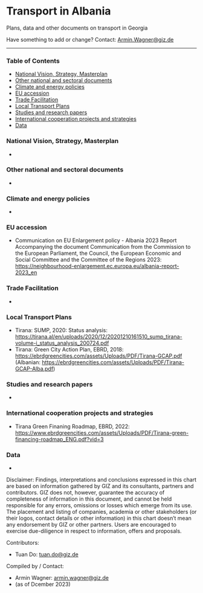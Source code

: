 # Transport in Albania
Plans, data and other documents on transport in Georgia

Have something to add or change? Contact: Armin.Wagner@giz.de

------------------------------

### Table of Contents

- [National Vision, Strategy, Masterplan](#National-Vision-Strategy-Masterplan)
- [Other national and sectoral documents](#other-national-sectoral-documents) 
- [Climate and energy policies](#climate-energy-policies) 
- [EU accession](#eu-accession)
- [Trade Facilitation](#trade-facilitation)  
- [Local Transport Plans](#local-transport-plans) 
- [Studies and research papers](#studies-research) 
- [International cooperation projects and strategies](#International-cooperation) 
- [Data](#data) 

  
### National Vision, Strategy, Masterplan <a name="national-vision-strategy-masterplan"></a> 

-

### Other national and sectoral documents <a name="other-national-sectoral-documents"></a> 

-

### Climate and energy policies <a name="climate-energy-policies"></a> 

- 


### EU accession <a name="eu-accession"></a> 

- Communication on EU Enlargement policy - Albania 2023 Report Accompanying the document Communication from the Commission to the European Parliament, the Council, the European Economic and Social Committee and the Committee of the Regions 2023: https://neighbourhood-enlargement.ec.europa.eu/albania-report-2023_en

### Trade Facilitation <a name="trade-facilitation"></a> 


- 

### Local Transport Plans <a name="local-transport-plans"></a>  

- Tirana: SUMP, 2020: Status analysis: https://tirana.al/en/uploads/2020/12/20201210161510_sump_tirana-volume-i_status_analysis_200724.pdf 
- Tirana: Green City Action Plan, EBRD, 2018: https://ebrdgreencities.com/assets/Uploads/PDF/Tirana-GCAP.pdf (Albanian: https://ebrdgreencities.com/assets/Uploads/PDF/Tirana-GCAP-Alba.pdf)

### Studies and research papers <a name="studies-research"></a> 

- 

### International cooperation projects and strategies <a name="international-cooperation"></a> 

- Tirana Green Finaning Roadmap, EBRD, 2022: https://www.ebrdgreencities.com/assets/Uploads/PDF/Tirana-green-financing-roadmap_ENG.pdf?vid=3

### Data <a name="data"></a>

- 


Disclaimer: Findings, interpretations and conclusions expressed in this chart are based on information gathered by GIZ and its consultants, partners and contributors. GIZ does not, however, guarantee the accuracy of completeness of information in this document, and cannot be held responsible for any errors, omissions or losses which emerge from its use. The placement and listing of companies, academia or other stakeholders (or their logos, contact details or other information) in this chart doesn’t mean any endorsement by GIZ or other partners. Users are encouraged to exercise due-diligence in respect to information, offers and proposals.


Contributors:
- Tuan Do: tuan.do@giz.de


Compiled by / Contact:
- Armin Wagner: armin.wagner@giz.de
- (as of Dcember 2023)
